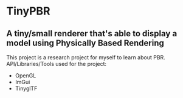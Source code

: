 # TinyPBR
## A tiny/small renderer that's able to display a model using Physically Based Rendering
This project is a research project for myself to learn about PBR. 
API/Libraries/Tools used for the project:
- OpenGL
- ImGui
- TinyglTF
